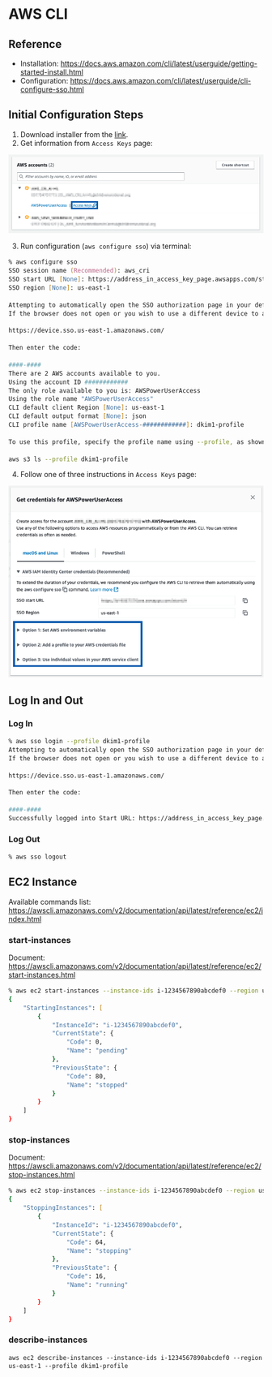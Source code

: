 # AWS CLI
## Reference
- Installation: https://docs.aws.amazon.com/cli/latest/userguide/getting-started-install.html
- Configuration: https://docs.aws.amazon.com/cli/latest/userguide/cli-configure-sso.html

## Initial Configuration Steps
1. Download installer from the [link](https://docs.aws.amazon.com/cli/latest/userguide/getting-started-install.html).
2. Get information from `Access Keys` page:

![access_keys](./img/access_keys.png)

3. Run configuration (`aws configure sso`) via terminal:
```zsh
% aws configure sso
SSO session name (Recommended): aws_cri
SSO start URL [None]: https://address_in_access_key_page.awsapps.com/start/#
SSO region [None]: us-east-1

Attempting to automatically open the SSO authorization page in your default browser.
If the browser does not open or you wish to use a different device to authorize this request, open the following URL:

https://device.sso.us-east-1.amazonaws.com/

Then enter the code:

####-####
There are 2 AWS accounts available to you.
Using the account ID ############
The only role available to you is: AWSPowerUserAccess
Using the role name "AWSPowerUserAccess"
CLI default client Region [None]: us-east-1
CLI default output format [None]: json
CLI profile name [AWSPowerUserAccess-############]: dkim1-profile

To use this profile, specify the profile name using --profile, as shown:

aws s3 ls --profile dkim1-profile
```  

4. Follow one of three instructions in `Access Keys` page:

![access_keys_detail](./img/access_keys_detail.png)

## Log In and Out
### Log In
```zsh
% aws sso login --profile dkim1-profile
Attempting to automatically open the SSO authorization page in your default browser.
If the browser does not open or you wish to use a different device to authorize this request, open the following URL:

https://device.sso.us-east-1.amazonaws.com/

Then enter the code:

####-####
Successfully logged into Start URL: https://address_in_access_key_page.awsapps.com/start/#
```

### Log Out
```zsh
% aws sso logout
```

## EC2 Instance
Available commands list: https://awscli.amazonaws.com/v2/documentation/api/latest/reference/ec2/index.html
### start-instances
Document: https://awscli.amazonaws.com/v2/documentation/api/latest/reference/ec2/start-instances.html
```zsh
% aws ec2 start-instances --instance-ids i-1234567890abcdef0 --region us-east-1 --profile dkim1-profile
{
    "StartingInstances": [
        {
            "InstanceId": "i-1234567890abcdef0",
            "CurrentState": {
                "Code": 0,
                "Name": "pending"
            },
            "PreviousState": {
                "Code": 80,
                "Name": "stopped"
            }
        }
    ]
}
```

### stop-instances
Document: https://awscli.amazonaws.com/v2/documentation/api/latest/reference/ec2/stop-instances.html
```zsh
% aws ec2 stop-instances --instance-ids i-1234567890abcdef0 --region us-east-1 --profile dkim1-profile
{
    "StoppingInstances": [
        {
            "InstanceId": "i-1234567890abcdef0",
            "CurrentState": {
                "Code": 64,
                "Name": "stopping"
            },
            "PreviousState": {
                "Code": 16,
                "Name": "running"
            }
        }
    ]
}
```

### describe-instances
```
aws ec2 describe-instances --instance-ids i-1234567890abcdef0 --region us-east-1 --profile dkim1-profile
```
